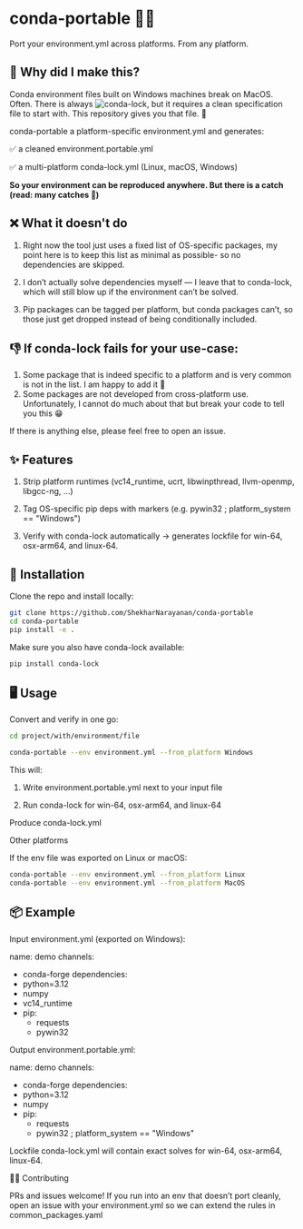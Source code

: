 # conda-portable 🧳🐍

Port your environment.yml across platforms. From any platform.


## 🚀 Why did I make this?

Conda environment files built on Windows machines break on MacOS. Often. There is always ![conda-lock](https://github.com/conda/conda-lock), but it requires a clean specification file to start with. This repository gives you that file. 💨


conda-portable a platform-specific environment.yml and generates:

✅ a cleaned environment.portable.yml

✅ a multi-platform conda-lock.yml (Linux, macOS, Windows)

**So your environment can be reproduced anywhere. But there is a catch (read: many catches 👻)**

## ❌ What it doesn't do
1. Right now the tool just uses a fixed list of OS-specific packages, my point here is to keep this list as minimal as possible- so no dependencies are skipped.

2. I don’t actually solve dependencies myself — I leave that to conda-lock, which will still blow up if the environment can’t be solved.

3. Pip packages can be tagged per platform, but conda packages can’t, so those just get dropped instead of being conditionally included.

## 👎 If conda-lock fails for your use-case:

1. Some package that is indeed specific to a platform and is very common is not in the list. I am happy to add it 🎁
2. Some packages are not developed from cross-platform use. Unfortunately, I cannot do much about that but break your code to tell you this 😁

If there is anything else, please feel free to open an issue. 


## ✨ Features

1. Strip platform runtimes (vc14_runtime, ucrt, libwinpthread, llvm-openmp, libgcc-ng, …)

2. Tag OS-specific pip deps with markers (e.g. pywin32 ; platform_system == "Windows")

3. Verify with conda-lock automatically → generates lockfile for win-64, osx-arm64, and linux-64.

## 🔧 Installation

Clone the repo and install locally:
```bash
git clone https://github.com/ShekharNarayanan/conda-portable
cd conda-portable
pip install -e .
```

Make sure you also have conda-lock available:
```bash
pip install conda-lock
```

## 🖥️ Usage
Convert and verify in one go:
```bash
cd project/with/environment/file

conda-portable --env environment.yml --from_platform Windows
```

This will:

1. Write environment.portable.yml next to your input file

2. Run conda-lock for win-64, osx-arm64, and linux-64

Produce conda-lock.yml

Other platforms

If the env file was exported on Linux or macOS:

```bash
conda-portable --env environment.yml --from_platform Linux
conda-portable --env environment.yml --from_platform MacOS
```

## 📦 Example

Input environment.yml (exported on Windows):

name: demo
channels:
  - conda-forge
dependencies:
  - python=3.12
  - numpy
  - vc14_runtime
  - pip:
    - requests
    - pywin32


Output environment.portable.yml:

name: demo
channels:
  - conda-forge
dependencies:
  - python=3.12
  - numpy
  - pip:
    - requests
    - pywin32 ; platform_system == "Windows"


Lockfile conda-lock.yml will contain exact solves for win-64, osx-arm64, linux-64.


🧑‍💻 Contributing

PRs and issues welcome! If you run into an env that doesn’t port cleanly, open an issue with your environment.yml so we can extend the rules in common_packages.yaml
